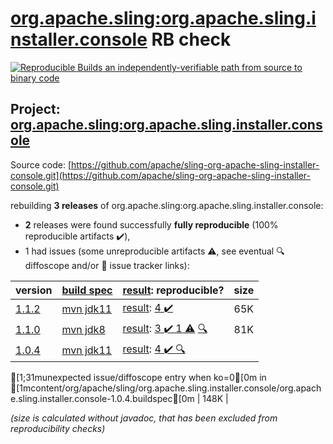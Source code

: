 [org.apache.sling:org.apache.sling.installer.console](https://central.sonatype.com/artifact/org.apache.sling/org.apache.sling.installer.console/1.1.2/versions) RB check
=======

[![Reproducible Builds](https://reproducible-builds.org/images/logos/rb.svg) an independently-verifiable path from source to binary code](https://reproducible-builds.org/)

## Project: [org.apache.sling:org.apache.sling.installer.console](https://central.sonatype.com/artifact/org.apache.sling/org.apache.sling.installer.console/1.1.2/versions)

Source code: [https://github.com/apache/sling-org-apache-sling-installer-console.git](https://github.com/apache/sling-org-apache-sling-installer-console.git)

rebuilding **3 releases** of org.apache.sling:org.apache.sling.installer.console:
- **2** releases were found successfully **fully reproducible** (100% reproducible artifacts :heavy_check_mark:),
- 1 had issues (some unreproducible artifacts :warning:, see eventual :mag: diffoscope and/or :memo: issue tracker links):

| version | [build spec](/BUILDSPEC.md) | [result](https://reproducible-builds.org/docs/jvm/): reproducible? | size |
| -- | --------- | ------ | -- |
| [1.1.2](https://central.sonatype.com/artifact/org.apache.sling/org.apache.sling.installer.console/1.1.2/pom) | [mvn jdk11](org.apache.sling.installer.console-1.1.2.buildspec) | [result](org.apache.sling.installer.console-1.1.2.buildinfo): [4 :heavy_check_mark: ](org.apache.sling.installer.console-1.1.2.buildcompare) | 65K |
| [1.1.0](https://central.sonatype.com/artifact/org.apache.sling/org.apache.sling.installer.console/1.1.0/pom) | [mvn jdk8](org.apache.sling.installer.console-1.1.0.buildspec) | [result](org.apache.sling.installer.console-1.1.0.buildinfo): [3 :heavy_check_mark:  1 :warning:](org.apache.sling.installer.console-1.1.0.buildcompare) [:mag:](org.apache.sling.installer.console-1.1.0.diffoscope) | 81K |
| [1.0.4](https://central.sonatype.com/artifact/org.apache.sling/org.apache.sling.installer.console/1.0.4/pom) | [mvn jdk11](org.apache.sling.installer.console-1.0.4.buildspec) | [result](org.apache.sling.installer.console-1.0.4.buildinfo): [4 :heavy_check_mark: ](org.apache.sling.installer.console-1.0.4.buildcompare) [:mag:](org.apache.sling.installer.console-1.0.4.diffoscope)
[1;31munexpected issue/diffoscope entry when ko=0[0m in [1mcontent/org/apache/sling/org.apache.sling.installer.console/org.apache.sling.installer.console-1.0.4.buildspec[0m
 | 148K |

<i>(size is calculated without javadoc, that has been excluded from reproducibility checks)</i>
